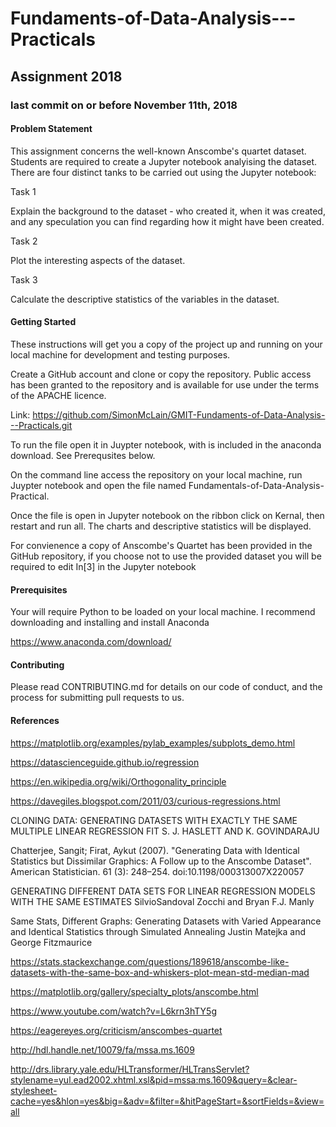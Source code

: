 # Fundaments-of-Data-Analysis---Practicals

## Assignment 2018

### last commit on or before November 11th, 2018

#### Problem Statement

This assignment concerns the well-known Anscombe's quartet dataset. Students are required to create a Jupyter notebook analyising the dataset. There are four distinct tanks to be carried out using the Jupyter notebook:

Task 1

Explain the background to the dataset - who created it, when it was created, and any speculation you can find regarding how it might have been created.

Task 2

Plot the interesting aspects of the dataset.

Task 3

Calculate the descriptive statistics of the variables in the dataset. 


#### Getting Started

These instructions will get you a copy of the project up and running on your local machine for development and testing purposes. 

Create a GitHub account and clone or copy the repository. Public access has been granted to the repository and is available for use under the terms of the APACHE licence. 

Link: https://github.com/SimonMcLain/GMIT-Fundaments-of-Data-Analysis---Practicals.git 

To run the file open it in Juypter notebook, with is included in the anaconda download. See Prerequsites below. 

On the command line access the repository on your local machine, run Juypter notebook and open the file named Fundamentals-of-Data-Analysis-Practical.

Once the file is open in Jupyter notebook on the ribbon click on Kernal, then restart and run all. The charts and descriptive statistics will be displayed.

For convienence a copy of Anscombe's Quartet has been provided in the GitHub repository, if you choose not to use the provided dataset you will be required to edit In[3] in the Jupyter notebook


#### Prerequisites

Your will require Python to be loaded on your local machine. I recommend downloading and installing and install Anaconda 

https://www.anaconda.com/download/


#### Contributing
Please read CONTRIBUTING.md for details on our code of conduct, and the process for submitting pull requests to us.

<script src="https://gist.github.com/PurpleBooth/b24679402957c63ec426.js"></script> 

#### References

https://matplotlib.org/examples/pylab_examples/subplots_demo.html

https://datascienceguide.github.io/regression

https://en.wikipedia.org/wiki/Orthogonality_principle

https://davegiles.blogspot.com/2011/03/curious-regressions.html

CLONING DATA: GENERATING DATASETS WITH EXACTLY THE SAME MULTIPLE LINEAR REGRESSION FIT S. J. HASLETT AND K. GOVINDARAJU

Chatterjee, Sangit; Firat, Aykut (2007). "Generating Data with Identical Statistics but Dissimilar Graphics: A Follow up to the Anscombe Dataset". American Statistician. 61 (3): 248–254. doi:10.1198/000313007X220057

GENERATING DIFFERENT DATA SETS FOR LINEAR REGRESSION MODELS WITH THE SAME ESTIMATES
SilvioSandoval Zocchi and Bryan F.J. Manly

Same Stats, Different Graphs: Generating Datasets with Varied Appearance and Identical Statistics through Simulated Annealing Justin Matejka and George Fitzmaurice 

https://stats.stackexchange.com/questions/189618/anscombe-like-datasets-with-the-same-box-and-whiskers-plot-mean-std-median-mad

https://matplotlib.org/gallery/specialty_plots/anscombe.html

https://www.youtube.com/watch?v=L6krn3hTY5g

https://eagereyes.org/criticism/anscombes-quartet

http://hdl.handle.net/10079/fa/mssa.ms.1609 

http://drs.library.yale.edu/HLTransformer/HLTransServlet?stylename=yul.ead2002.xhtml.xsl&pid=mssa:ms.1609&query=&clear-stylesheet-cache=yes&hlon=yes&big=&adv=&filter=&hitPageStart=&sortFields=&view=all
